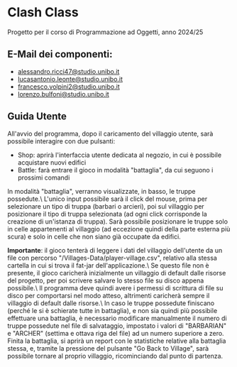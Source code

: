 # Clash Class
Progetto per il corso di Programmazione ad Oggetti, anno 2024/25

## E-Mail dei componenti:
- alessandro.ricci47@studio.unibo.it
- lucasantonio.leonte@studio.unibo.it
- francesco.volpini2@studio.unibo.it
- lorenzo.bulfoni@studio.unibo.it

## Guida Utente

All'avvio del programma, dopo il caricamento del villaggio utente, sarà possibile interagire con due pulsanti:
- Shop: aprirà l'interfaccia utente dedicata al negozio, in cui è possibile acquistare nuovi edifici
- Battle: farà entrare il gioco in modalità "battaglia", da cui seguono i prossimi comandi

In modalità "battaglia", verranno visualizzate, in basso, le truppe possedute.\\
L'unico input possibile sarà il click del mouse, prima per selezionare un tipo di truppa (barbari o arcieri), poi sul villaggio per posizionare il tipo di truppa selezionata (ad ogni click corrisponde la creazione di un'istanza di truppa). Sarà possibile posizionare le truppe solo in celle appartenenti al villaggio (ad eccezione quindi della parte esterna più scura) e solo in celle che non siano già occupate da edifici.

**Importante**: il gioco tenterà di leggere i dati del villaggio dell'utente da un file con percorso "/Villages-Data/player-village.csv", relativo alla stessa cartella in cui si trova il fat-jar dell'applicazione.\\
Se questo file non è presente, il gioco caricherà inizialmente un villaggio di default dalle risorse del progetto, per poi scrivere salvare lo stesso file su disco appena possibile.\\
Il programma deve quindi avere i permessi di scrittura di file su disco per comportarsi nel modo atteso, altrimenti caricherà sempre il villaggio di default dalle risorse.\\
In caso le truppe possedute finiscano (perché le si è schierate tutte in battaglia), e non sia quindi più possibile effettuare una battaglia, è necessario modificare manualmente il numero di truppe possedute nel file di salvataggio, impostato i valori di "BARBARIAN" e "ARCHER" (settima e ottava riga del file) ad un numero superiore a zero.
Finita la battaglia, si aprirà un report con le statistiche relative alla battaglia stessa, e, tramite la pressione del pulsante "Go Back to Village", sarà possibile tornare al proprio villaggio, ricominciando dal punto di partenza.